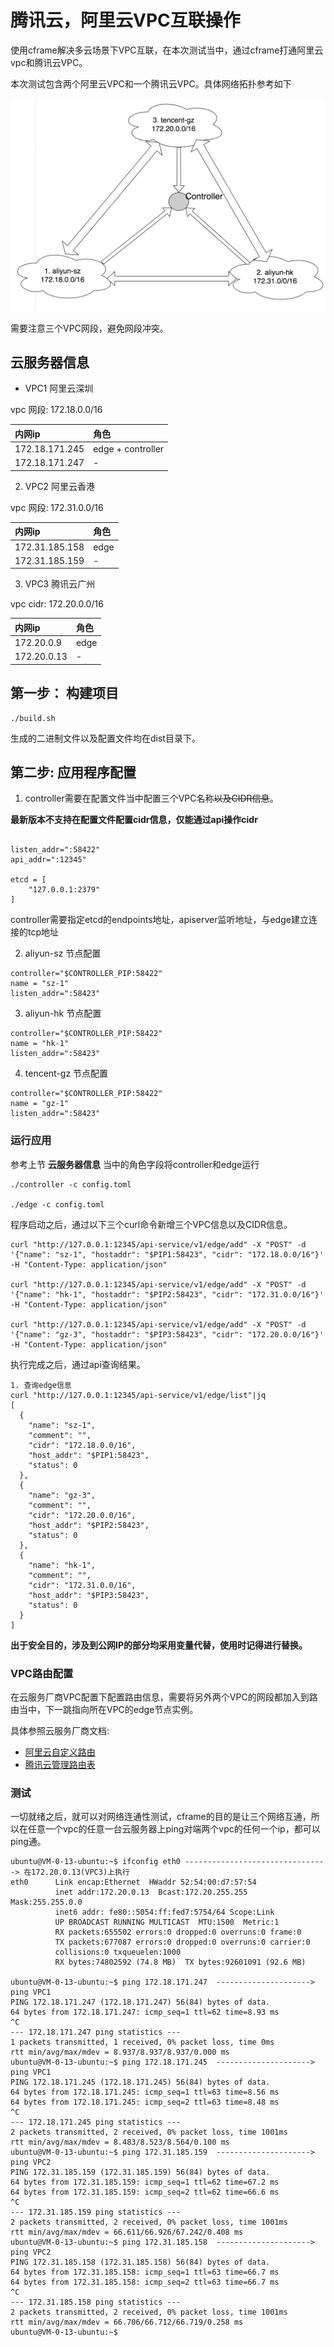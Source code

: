 # 腾讯云，阿里云VPC互联操作
使用cframe解决多云场景下VPC互联，在本次测试当中，通过cframe打通阿里云vpc和腾讯云VPC。

本次测试包含两个阿里云VPC和一个腾讯云VPC。具体网络拓扑参考如下

![images/cframe1.1.0.jpg](images/cframe1.1.0.jpg)

需要注意三个VPC网段，避免网段冲突。

## 云服务器信息

- VPC1 阿里云深圳

vpc 网段: 172.18.0.0/16

| 内网ip | 角色 |
|:--| :-- |
| 172.18.171.245 | edge + controller|
| 172.18.171.247 | - |

2. VPC2 阿里云香港

vpc 网段: 172.31.0.0/16

| 内网ip | 角色 |
|:--|:--|
| 172.31.185.158 | edge |
| 172.31.185.159 | - |

3. VPC3 腾讯云广州

vpc cidr: 172.20.0.0/16

| 内网ip | 角色 |
|:--|:--|
| 172.20.0.9  | edge |
| 172.20.0.13 | - |

## 第一步： 构建项目
```
./build.sh
```

生成的二进制文件以及配置文件均在dist目录下。

## 第二步: 应用程序配置

1. controller需要在配置文件当中配置三个VPC名称~~以及CIDR信息~~。

**最新版本不支持在配置文件配置cidr信息，仅能通过api操作cidr**

```

listen_addr=":58422"
api_addr=":12345"

etcd = [
    "127.0.0.1:2379"
]

```

controller需要指定etcd的endpoints地址，apiserver监听地址，与edge建立连接的tcp地址

2. aliyun-sz 节点配置

```
controller="$CONTROLLER_PIP:58422"
name = "sz-1"
listen_addr=":58423"

```

3. aliyun-hk 节点配置

```
controller="$CONTROLLER_PIP:58422"
name = "hk-1"
listen_addr=":58423"

```

4. tencent-gz 节点配置

```
controller="$CONTROLLER_PIP:58422"
name = "gz-1"
listen_addr=":58423"

```

### 运行应用
参考上节 **云服务器信息** 当中的角色字段将controller和edge运行

```
./controller -c config.toml

./edge -c config.toml
```


程序启动之后，通过以下三个curl命令新增三个VPC信息以及CIDR信息。

```
curl "http://127.0.0.1:12345/api-service/v1/edge/add" -X "POST" -d '{"name": "sz-1", "hostaddr": "$PIP1:58423", "cidr": "172.18.0.0/16"}' -H "Content-Type: application/json" 

curl "http://127.0.0.1:12345/api-service/v1/edge/add" -X "POST" -d '{"name": "hk-1", "hostaddr": "$PIP2:58423", "cidr": "172.31.0.0/16"}' -H "Content-Type: application/json" 

curl "http://127.0.0.1:12345/api-service/v1/edge/add" -X "POST" -d '{"name": "gz-3", "hostaddr": "$PIP3:58423", "cidr": "172.20.0.0/16"}' -H "Content-Type: application/json"

```

执行完成之后，通过api查询结果。

```
1. 查询edge信息
curl "http://127.0.0.1:12345/api-service/v1/edge/list"|jq
[
  {
    "name": "sz-1",
    "comment": "",
    "cidr": "172.18.0.0/16",
    "host_addr": "$PIP1:58423",
    "status": 0
  },
  {
    "name": "gz-3",
    "comment": "",
    "cidr": "172.20.0.0/16",
    "host_addr": "$PIP2:58423",
    "status": 0
  },
  {
    "name": "hk-1",
    "comment": "",
    "cidr": "172.31.0.0/16",
    "host_addr": "$PIP3:58423",
    "status": 0
  }
]
```

**出于安全目的，涉及到公网IP的部分均采用变量代替，使用时记得进行替换。**


### VPC路由配置
在云服务厂商VPC配置下配置路由信息，需要将另外两个VPC的网段都加入到路由当中，下一跳指向所在VPC的edge节点实例。

具体参照云服务厂商文档:

- [阿里云自定义路由](https://help.aliyun.com/document_detail/87057.html?spm=a2c4g.11186623.6.585.40b01db2U1KwfP)
- [腾讯云管理路由表](https://cloud.tencent.com/document/product/215/36682)


### 测试
一切就绪之后，就可以对网络连通性测试，cframe的目的是让三个网络互通，所以在任意一个vpc的任意一台云服务器上ping对端两个vpc的任何一个ip，都可以ping通。

```
ubuntu@VM-0-13-ubuntu:~$ ifconfig eth0 --------------------------------> 在172.20.0.13(VPC3)上执行
eth0      Link encap:Ethernet  HWaddr 52:54:00:d7:57:54
          inet addr:172.20.0.13  Bcast:172.20.255.255  Mask:255.255.0.0
          inet6 addr: fe80::5054:ff:fed7:5754/64 Scope:Link
          UP BROADCAST RUNNING MULTICAST  MTU:1500  Metric:1
          RX packets:655502 errors:0 dropped:0 overruns:0 frame:0
          TX packets:677087 errors:0 dropped:0 overruns:0 carrier:0
          collisions:0 txqueuelen:1000
          RX bytes:74802592 (74.8 MB)  TX bytes:92601091 (92.6 MB)

ubuntu@VM-0-13-ubuntu:~$ ping 172.18.171.247  ---------------------> ping VPC1
PING 172.18.171.247 (172.18.171.247) 56(84) bytes of data.
64 bytes from 172.18.171.247: icmp_seq=1 ttl=62 time=8.93 ms
^C
--- 172.18.171.247 ping statistics ---
1 packets transmitted, 1 received, 0% packet loss, time 0ms
rtt min/avg/max/mdev = 8.937/8.937/8.937/0.000 ms
ubuntu@VM-0-13-ubuntu:~$ ping 172.18.171.245  ---------------------> ping VPC1
PING 172.18.171.245 (172.18.171.245) 56(84) bytes of data.
64 bytes from 172.18.171.245: icmp_seq=1 ttl=63 time=8.56 ms
64 bytes from 172.18.171.245: icmp_seq=2 ttl=63 time=8.48 ms
^C
--- 172.18.171.245 ping statistics ---
2 packets transmitted, 2 received, 0% packet loss, time 1001ms
rtt min/avg/max/mdev = 8.483/8.523/8.564/0.100 ms
ubuntu@VM-0-13-ubuntu:~$ ping 172.31.185.159  ---------------------> ping VPC2
PING 172.31.185.159 (172.31.185.159) 56(84) bytes of data.
64 bytes from 172.31.185.159: icmp_seq=1 ttl=62 time=67.2 ms
64 bytes from 172.31.185.159: icmp_seq=2 ttl=62 time=66.6 ms
^C
--- 172.31.185.159 ping statistics ---
2 packets transmitted, 2 received, 0% packet loss, time 1001ms
rtt min/avg/max/mdev = 66.611/66.926/67.242/0.408 ms
ubuntu@VM-0-13-ubuntu:~$ ping 172.31.185.158  ---------------------> ping VPC2
PING 172.31.185.158 (172.31.185.158) 56(84) bytes of data.
64 bytes from 172.31.185.158: icmp_seq=1 ttl=63 time=66.7 ms
64 bytes from 172.31.185.158: icmp_seq=2 ttl=63 time=66.7 ms
^C
--- 172.31.185.158 ping statistics ---
2 packets transmitted, 2 received, 0% packet loss, time 1001ms
rtt min/avg/max/mdev = 66.706/66.712/66.719/0.258 ms
ubuntu@VM-0-13-ubuntu:~$
```
